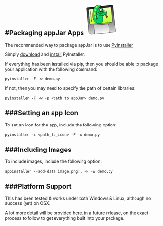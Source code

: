 #Packaging appJar Apps ![PyInstaller](img/pyinstaller-draft1a-100_trans.png)
---

The recommended way to package appJar is to use [PyInstaller](http://www.pyinstaller.org)  

Simply [download](http://www.pyinstaller.org/downloads.html) and [install](https://pyinstaller.readthedocs.io/en/stable/installation.html) PyInstaller.  

If everything has been installed via pip, then you should be able to package your application with the following command:

```pyinstaller -F -w demo.py```

If not, then you may need to specify the path of certain libraries:  

```pyinstaller -F -w -p <path_to_appJar> demo.py```

###Setting an app Icon
---
To set an icon for the app, include the following option:

```pyinstaller -i <path_to_icon> -F -w demo.py```

###Including Images
---
To include images, include the following option:

```appinstaller --add-data image.png:. -F -w demo.py```

###Platform Support
---
This has been tested & works under both Windows & Linux, although no success (yet) on OSX.  

A lot more detail will be provided here, in a future release, on the exact process to follow to get everything built into  your package.  
